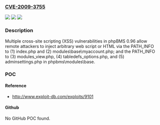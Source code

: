 ### [CVE-2009-3755](https://cve.mitre.org/cgi-bin/cvename.cgi?name=CVE-2009-3755)
![](https://img.shields.io/static/v1?label=Product&message=n%2Fa&color=blue)
![](https://img.shields.io/static/v1?label=Version&message=n%2Fa&color=blue)
![](https://img.shields.io/static/v1?label=Vulnerability&message=n%2Fa&color=brighgreen)

### Description

Multiple cross-site scripting (XSS) vulnerabilities in phpBMS 0.96 allow remote attackers to inject arbitrary web script or HTML via the PATH_INFO to (1) index.php and (2) modules\base\myaccount.php; and the PATH_INFO to (3) modules_view.php, (4) tabledefs_options.php, and (5) adminsettings.php in phpbms\modules\base\.

### POC

#### Reference
- http://www.exploit-db.com/exploits/9101

#### Github
No GitHub POC found.

